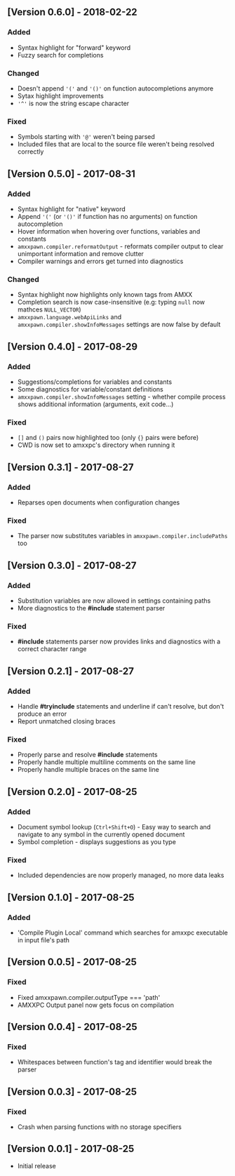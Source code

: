 ## [Version 0.6.0] - 2018-02-22
### Added
- Syntax highlight for "forward" keyword
- Fuzzy search for completions

### Changed
- Doesn't append `'('` and `'()'` on function autocompletions anymore
- Sytax highlight improvements
- `'^'` is now the string escape character

### Fixed
- Symbols starting with `'@'` weren't being parsed
- Included files that are local to the source file weren't being resolved correctly


## [Version 0.5.0] - 2017-08-31
### Added
- Syntax highlight for "native" keyword
- Append `'('` (or `'()'` if function has no arguments) on function autocompletion
- Hover information when hovering over functions, variables and constants
- `amxxpawn.compiler.reformatOutput` - reformats compiler output to clear unimportant information and remove clutter
- Compiler warnings and errors get turned into diagnostics

### Changed
- Syntax highlight now highlights only known tags from AMXX
- Completion search is now case-insensitive (e.g: typing `null` now mathces `NULL_VECTOR`)
- `amxxpawn.language.webApiLinks` and `amxxpawn.compiler.showInfoMessages` settings are now false by default


## [Version 0.4.0] - 2017-08-29
### Added
- Suggestions/completions for variables and constants
- Some diagnostics for variable/constant definitions
- `amxxpawn.compiler.showInfoMessages` setting - whether compile process shows additional information (arguments, exit code...)

### Fixed
- `[]` and `()` pairs now highlighted too (only `{}` pairs were before)
- CWD is now set to amxxpc's directory when running it


## [Version 0.3.1] - 2017-08-27
### Added
- Reparses open documents when configuration changes

### Fixed
- The parser now substitutes variables in `amxxpawn.compiler.includePaths` too


## [Version 0.3.0] - 2017-08-27
### Added
- Substitution variables are now allowed in settings containing paths
- More diagnostics to the **#include** statement parser

### Fixed
- **#include** statements parser now provides links and diagnostics with a correct character range


## [Version 0.2.1] - 2017-08-27
### Added
- Handle **#tryinclude** statements and underline if can't resolve, but don't produce an error
- Report unmatched closing braces

### Fixed
- Properly parse and resolve **#include** statements
- Properly handle multiple multiline comments on the same line
- Properly handle multiple braces on the same line


## [Version 0.2.0] - 2017-08-25
### Added
- Document symbol lookup (`Ctrl+Shift+O`) - Easy way to search and navigate to any symbol in the currently opened document
- Symbol completion - displays suggestions as you type

### Fixed
- Included dependencies are now properly managed, no more data leaks


## [Version 0.1.0] - 2017-08-25
### Added
- 'Compile Plugin Local' command which searches for amxxpc executable in input file's path


## [Version 0.0.5] - 2017-08-25
### Fixed
- Fixed amxxpawn.compiler.outputType === 'path'
- AMXXPC Output panel now gets focus on compilation


## [Version 0.0.4] - 2017-08-25
### Fixed
- Whitespaces between function's tag and identifier would break the parser


## [Version 0.0.3] - 2017-08-25
### Fixed
- Crash when parsing functions with no storage specifiers


## [Version 0.0.1] - 2017-08-25
- Initial release
